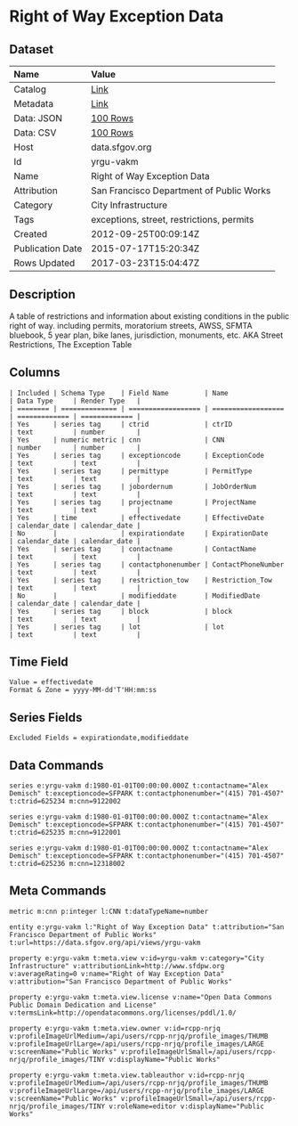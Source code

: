# Right of Way Exception Data

## Dataset

| Name | Value |
| :--- | :---- |
| Catalog | [Link](https://catalog.data.gov/dataset/right-of-way-exception-data-2e2dc) |
| Metadata | [Link](https://data.sfgov.org/api/views/yrgu-vakm) |
| Data: JSON | [100 Rows](https://data.sfgov.org/api/views/yrgu-vakm/rows.json?max_rows=100) |
| Data: CSV | [100 Rows](https://data.sfgov.org/api/views/yrgu-vakm/rows.csv?max_rows=100) |
| Host | data.sfgov.org |
| Id | yrgu-vakm |
| Name | Right of Way Exception Data |
| Attribution | San Francisco Department of Public Works |
| Category | City Infrastructure |
| Tags | exceptions, street, restrictions, permits |
| Created | 2012-09-25T00:09:14Z |
| Publication Date | 2015-07-17T15:20:34Z |
| Rows Updated | 2017-03-23T15:04:47Z |

## Description

A table of restrictions and information about existing conditions in the public right of way.  including permits, moratorium streets, AWSS, SFMTA bluebook, 5 year plan, bike lanes, jurisdiction, monuments, etc.  AKA Street Restrictions, The Exception Table

## Columns

```ls
| Included | Schema Type    | Field Name         | Name               | Data Type     | Render Type   |
| ======== | ============== | ================== | ================== | ============= | ============= |
| Yes      | series tag     | ctrid              | ctrID              | text          | number        |
| Yes      | numeric metric | cnn                | CNN                | number        | number        |
| Yes      | series tag     | exceptioncode      | ExceptionCode      | text          | text          |
| Yes      | series tag     | permittype         | PermitType         | text          | text          |
| Yes      | series tag     | jobordernum        | JobOrderNum        | text          | text          |
| Yes      | series tag     | projectname        | ProjectName        | text          | text          |
| Yes      | time           | effectivedate      | EffectiveDate      | calendar_date | calendar_date |
| No       |                | expirationdate     | ExpirationDate     | calendar_date | calendar_date |
| Yes      | series tag     | contactname        | ContactName        | text          | text          |
| Yes      | series tag     | contactphonenumber | ContactPhoneNumber | text          | text          |
| Yes      | series tag     | restriction_tow    | Restriction_Tow    | text          | text          |
| No       |                | modifieddate       | ModifiedDate       | calendar_date | calendar_date |
| Yes      | series tag     | block              | block              | text          | text          |
| Yes      | series tag     | lot                | lot                | text          | text          |
```

## Time Field

```ls
Value = effectivedate
Format & Zone = yyyy-MM-dd'T'HH:mm:ss
```

## Series Fields

```ls
Excluded Fields = expirationdate,modifieddate
```

## Data Commands

```ls
series e:yrgu-vakm d:1980-01-01T00:00:00.000Z t:contactname="Alex Demisch" t:exceptioncode=SFPARK t:contactphonenumber="(415) 701-4507" t:ctrid=625234 m:cnn=9122002

series e:yrgu-vakm d:1980-01-01T00:00:00.000Z t:contactname="Alex Demisch" t:exceptioncode=SFPARK t:contactphonenumber="(415) 701-4507" t:ctrid=625235 m:cnn=9122001

series e:yrgu-vakm d:1980-01-01T00:00:00.000Z t:contactname="Alex Demisch" t:exceptioncode=SFPARK t:contactphonenumber="(415) 701-4507" t:ctrid=625236 m:cnn=12318002
```

## Meta Commands

```ls
metric m:cnn p:integer l:CNN t:dataTypeName=number

entity e:yrgu-vakm l:"Right of Way Exception Data" t:attribution="San Francisco Department of Public Works" t:url=https://data.sfgov.org/api/views/yrgu-vakm

property e:yrgu-vakm t:meta.view v:id=yrgu-vakm v:category="City Infrastructure" v:attributionLink=http://www.sfdpw.org v:averageRating=0 v:name="Right of Way Exception Data" v:attribution="San Francisco Department of Public Works"

property e:yrgu-vakm t:meta.view.license v:name="Open Data Commons Public Domain Dedication and License" v:termsLink=http://opendatacommons.org/licenses/pddl/1.0/

property e:yrgu-vakm t:meta.view.owner v:id=rcpp-nrjq v:profileImageUrlMedium=/api/users/rcpp-nrjq/profile_images/THUMB v:profileImageUrlLarge=/api/users/rcpp-nrjq/profile_images/LARGE v:screenName="Public Works" v:profileImageUrlSmall=/api/users/rcpp-nrjq/profile_images/TINY v:displayName="Public Works"

property e:yrgu-vakm t:meta.view.tableauthor v:id=rcpp-nrjq v:profileImageUrlMedium=/api/users/rcpp-nrjq/profile_images/THUMB v:profileImageUrlLarge=/api/users/rcpp-nrjq/profile_images/LARGE v:screenName="Public Works" v:profileImageUrlSmall=/api/users/rcpp-nrjq/profile_images/TINY v:roleName=editor v:displayName="Public Works"
```